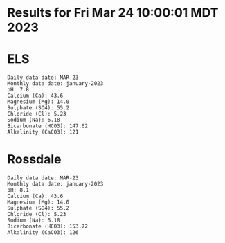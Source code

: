 # Results for Fri Mar 24 10:00:01 MDT 2023
# ELS
```
Daily data date: MAR-23
Monthly data date: january-2023
pH: 7.8
Calcium (Ca): 43.6
Magnesium (Mg): 14.0
Sulphate (SO4): 55.2
Chloride (Cl): 5.23
Sodium (Na): 6.18
Bicarbonate (HCO3): 147.62
Alkalinity (CaCO3): 121
```
# Rossdale
```
Daily data date: MAR-23
Monthly data date: january-2023
pH: 8.1
Calcium (Ca): 43.6
Magnesium (Mg): 14.0
Sulphate (SO4): 55.2
Chloride (Cl): 5.23
Sodium (Na): 6.18
Bicarbonate (HCO3): 153.72
Alkalinity (CaCO3): 126
```
